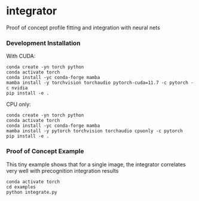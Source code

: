 # integrator
Proof of concept profile fitting and integration with neural nets


### Development Installation
With CUDA:
```
conda create -yn torch python
conda activate torch
conda install -yc conda-forge mamba
mamba install -y torchvision torchaudio pytorch-cuda=11.7 -c pytorch -c nvidia
pip install -e .
```

CPU only:
```
conda create -yn torch python
conda activate torch
conda install -yc conda-forge mamba
mamba install -y pytorch torchvision torchaudio cpuonly -c pytorch
pip install -e .
```


### Proof of Concept Example
This tiny example shows that for a single image, the integrator
correlates very well with precognition integration results

```
conda activate torch
cd examples
python integrate.py
```

